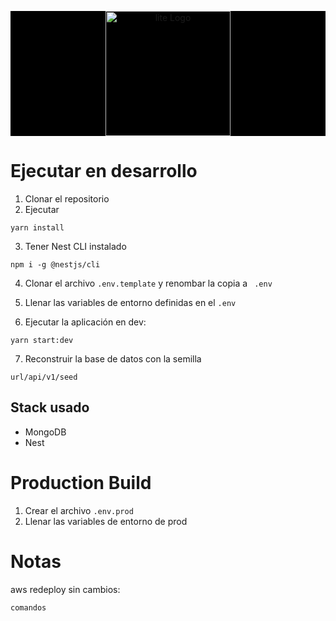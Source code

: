 <p align="center" style="background: black">
   <a href="https://litethinking.com/home" target="blank"><img src="https://litethinking.com/static/media/Logo_Lite_Thinking_Sin_Fondo.0aa257fac8571af0f71e.png" width="200" alt="lite Logo" /></a>
</p>

# Ejecutar en desarrollo

1. Clonar el repositorio
2. Ejecutar
```
yarn install
```
3. Tener Nest CLI instalado
```
npm i -g @nestjs/cli
```

4. Clonar el archivo ```.env.template``` y renombar la copia a ```
.env```

5. Llenar las variables de entorno definidas en el ```.env```

6. Ejecutar la aplicación en dev:
```
yarn start:dev
```

7. Reconstruir la base de datos con la semilla
```
url/api/v1/seed
```

## Stack usado
* MongoDB
* Nest

# Production Build
1. Crear el archivo ```.env.prod```
2. Llenar las variables de entorno de prod


# Notas
aws redeploy sin cambios:
```
comandos
```
